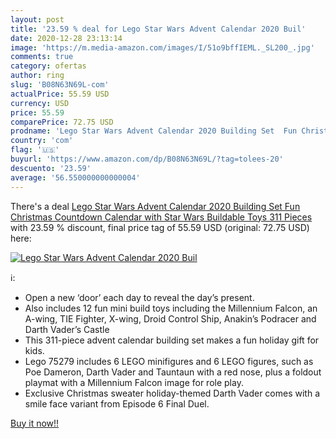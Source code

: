 ```yaml
---
layout: post
title: '23.59 % deal for Lego Star Wars Advent Calendar 2020 Buil'
date: 2020-12-28 23:13:14
image: 'https://m.media-amazon.com/images/I/51o9bffIEML._SL200_.jpg'
comments: true
category: ofertas
author: ring
slug: 'B08N63N69L-com'
actualPrice: 55.59 USD
currency: USD
price: 55.59
comparePrice: 72.75 USD
prodname: 'Lego Star Wars Advent Calendar 2020 Building Set  Fun Christmas Countdown Calendar with Star Wars Buildable Toys  311 Pieces '
country: 'com'
flag: '🇺🇸'
buyurl: 'https://www.amazon.com/dp/B08N63N69L/?tag=tolees-20'
descuento: '23.59'
average: '56.550000000000004'
---
```


There's a deal [Lego Star Wars Advent Calendar 2020 Building Set  Fun Christmas Countdown Calendar with Star Wars Buildable Toys  311 Pieces ](https://www.amazon.com/dp/B08N63N69L/?tag=tolees-20)  with  23.59 % discount, final price tag of  55.59 USD (original: 72.75 USD) here:

[![Lego Star Wars Advent Calendar 2020 Buil](https://m.media-amazon.com/images/I/51o9bffIEML._SL200_.jpg)](https://www.amazon.com/dp/B08N63N69L/?tag=tolees-20)

ℹ️:

- Open a new ‘door’ each day to reveal the day’s present.
- Also includes 12 fun mini build toys including the Millennium Falcon, an A-wing, TIE Fighter, X-wing, Droid Control Ship, Anakin’s Podracer and Darth Vader’s Castle
- This 311-piece advent calendar building set makes a fun holiday gift for kids.
- Lego 75279 includes 6 LEGO minifigures and 6 LEGO figures, such as Poe Dameron, Darth Vader and Tauntaun with a red nose, plus a foldout playmat with a Millennium Falcon image for role play.
- Exclusive Christmas sweater holiday-themed Darth Vader comes with a smile face variant from Episode 6 Final Duel.

[Buy it now!!](https://www.amazon.com/dp/B08N63N69L/?tag=tolees-20)
